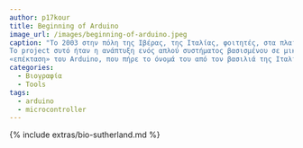 ```yaml
---
author: p17kour
title: Beginning of Arduino 
image_url: /images/beginning-of-arduino.jpeg
caption: "Το 2003 στην πόλη της Ιβέρας, της Ιταλίας, φοιτητές, στα πλαίσια εργασίας του προγράμματος Interaction Design Institute Ivreaστα, ανέπτυξαν το Wiring Project. 
Το project συτό ήταν η ανάπτυξη ενός απλού συστήματος βασισμένου σε μικροελεγκτή, το οποίο προσφέρει μια εύκολη και γρήγορη ανάπτυξη εφαρμογών. Το Wiring Project ήταν η 
«επέκταση» του Arduino, που πήρε το όνομά του από τον βασιλιά της Ιταλίας, Arduin."
categories:
  - Βιογραφία
  - Tools  
tags:
  - arduino
  - microcontroller
---
```


{% include extras/bio-sutherland.md %}
